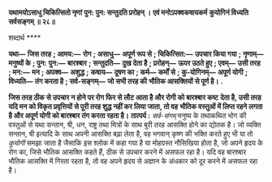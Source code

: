 **यथामयोऽसाधु चिकित्सितो नृणां** **पुन: पुन: सन्तुदति प्ररोहन् ।** **एवं मनोऽपक्वकषायकर्म** **कुयोगिनं विध्यति सर्वसङ्गम् ॥ २८॥** 

शब्दार्थ **** 

**यथा—** **जिस तरह** **; आमय:—** **रोग** **; असाधु—** **अपूर्ण रूप से** **; चिकित्सित:—** **उपचार किया गया** **; नृणाम्—** **मनुष्यों के** **; पुन:** **पुन:—** **बारश्बार** **; सन्तुदति—** **दुख देता है** **; प्ररोहन्—** **ऊपर उठते हुए** **; एवम्—** **उसी तरह** **; मन:—** **मन** **; अपक्व—** **अशुद्ध** **;** **कषाय—** **दूषण का** **; कर्म—** **कर्मों से** **; कु-योगिनम्—** **अपूर्ण योगी** **; विध्यति—** **तंग करता है** **; सर्व-सङ्गम्—** **जो सभी तरह की** **भौतिक आसक्तियों से पूर्ण है।** **.** 

**जिस तरह ठीक से उपचार न होने पर रोग फिर से लौट आता है और रोगी को बारश्बार कष्ट** **देता है, उसी तरह यदि मन को विकृत प्रवृत्तियों से पूरी तरह शुद्ध नहीं कर लिया जाता, तो वह** **भौतिक वस्तुओं में लिप्त रहने लगता है और अपूर्ण योगी को बारश्बार तंग करता रहता है।** **तात्पर्य :** *सर्व-संगम्* मनुष्य के तथाकथित भोग की वस्तुओं से यथा सन्तान, षी, धन, राष्ट्र तथा मित्रों के साथ बुरी तरह आसक्ति होने का द्योतक है। जो व्यक्ति सन्तान, षी इत्यादि के साथ अपनी आसक्ति बढ़ा लेता है, वह भगवान् कृष्ण की भक्ति करते हुए भी या तो *कुयोगी* समझा जाता है जैसाकि इस श्लोक में कहा गया है या मोहग्रस्त नौसिखिया होता है, जो अपने हृदय के रोग का, जिसे भौतिक आसक्ति कहते हैं, ठीक से उपचार करने में असफल रहा है। यदि वह बारश्बार भौतिक आसक्ति में गिरता रहता है, तो वह अपने हृदय से अज्ञान के अंधकार को दूर करने में असफल रहा है।  